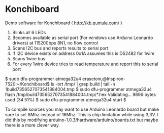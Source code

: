 Konchiboard
===========

Demo software for Konchiboard ( http://kb.qumula.com/ )

1. Blinks all 6 LEDs
2. Becomes available as serial port (For windows use Arduino Leonardo drivers) at 115200bps 8N1, no flow control
3. Scans I2C bus and reports results to serial port
4. If  I2C device exists on address 0x1A assumes this is DS2482 for 1wire
5. Scans 1wire bus
6. For every 1wire device tries to read temperature and report this to serial port


$ sudo dfu-programmer atmega32u4 erasetonu@Inspiron-7520:~/Konchiboard$ ls -brt /tmp/ | grep build | tail -n 1build7356527073541884004.tmp
$ sudo dfu-programmer atmega32u4 flash /tmp/build7356527073541884004.tmp/*.hex
Validating...
9896 bytes used (34.51%)
$ sudo dfu-programmer atmega32u4 start
$ 

To compile sources you may want to use Arduino Leonardo board but make sure to set 8Mhz instead of 16Mhz. This is chip limitation while using 3,3V.
I did this by modifying arduino-1.0.3/hardware/arduino/boards.txt but maybe there is a more clever way.



